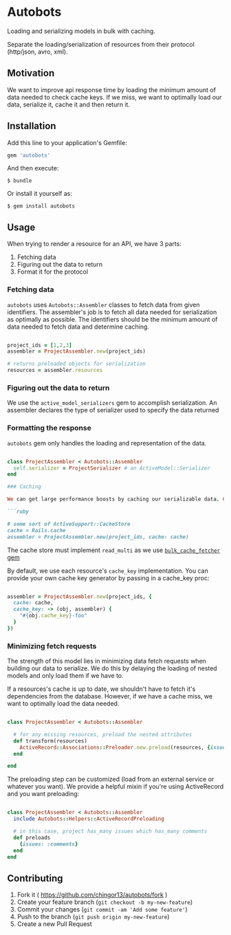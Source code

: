 # Autobots

Loading and serializing models in bulk with caching.

Separate the loading/serialization of resources from their protocol (http/json, avro, xml).

## Motivation

We want to improve api response time by loading the minimum amount of data needed to check cache keys. If we miss, we want to optimally load our data, serialize it, cache it and then return it.

## Installation

Add this line to your application's Gemfile:

```ruby
gem 'autobots'
```

And then execute:

    $ bundle

Or install it yourself as:

    $ gem install autobots

## Usage

When trying to render a resource for an API, we have 3 parts:

1. Fetching data
2. Figuring out the data to return
3. Format it for the protocol

### Fetching data

`autobots` uses `Autobots::Assembler` classes to fetch data from given identifiers.  The assembler's job is to fetch all data needed for serialization as optimally as possible. The identifiers should be the minimum amount of data needed to fetch data and determine caching.

```ruby

project_ids = [1,2,3]
assembler = ProjectAssembler.new(project_ids)

# returns preloaded objects for serialization
resources = assembler.resources

```

### Figuring out the data to return

We use the `active_model_serializers` gem to accomplish serialization. An assembler declares the type of serializer used to specify the data returned

### Formatting the response

`autobots` gem only handles the loading and representation of the data.

```ruby

class ProjectAssembler < Autobots::Assembler
  self.serializer = ProjectSerializer # an ActiveModel::Serializer
end

### Caching

We can get large performance boosts by caching our serializable data. Caching is straight forward:

```ruby

# some sort of ActiveSupport::CacheStore
cache = Rails.cache
assembler = ProjectAssembler.new(project_ids, cache: cache)

```

The cache store must implement `read_multi` as we use [`bulk_cache_fetcher` gem](https://github.com/justinweiss/bulk_cache_fetcher/)

By default, we use each resource's `cache_key` implementation. You can provide your own cache key generator by passing in a cache_key proc:

```ruby

assembler = ProjectAssembler.new(project_ids, {
  cache: cache,
  cache_key: -> (obj, assembler) {
    "#{obj.cache_key}-foo"
  }
})

```

### Minimizing fetch requests

The strength of this model lies in minimizing data fetch requests when building our data to serialize. We do this by delaying the loading of nested models and only load them if we have to.

If a resources's cache is up to date, we shouldn't have to fetch it's dependencies from the database. However, if we have a cache miss, we want to optimally load the data needed.

```ruby

class ProjectAssembler < Autobots::Assembler

  # for any missing resources, preload the nested attributes
  def transform(resources)
    ActiveRecord::Associations::Preloader.new.preload(resources, {issues: :comments})
  end

end

```

The preloading step can be customized (load from an external service or whatever you want). We provide a helpful mixin if you're using ActiveRecord and you want preloading:

```ruby

class ProjectAssembler < Autobots::Assembler
  include Autobots::Helpers::ActiveRecordPreloading

  # in this case, project has_many issues which has_many comments
  def preloads
    {issues: :comments}
  end
end

```

## Contributing

1. Fork it ( https://github.com/chingor13/autobots/fork )
2. Create your feature branch (`git checkout -b my-new-feature`)
3. Commit your changes (`git commit -am 'Add some feature'`)
4. Push to the branch (`git push origin my-new-feature`)
5. Create a new Pull Request
